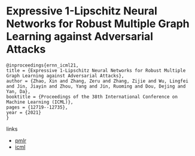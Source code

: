 # Expressive 1-Lipschitz Neural Networks for Robust Multiple Graph Learning against Adversarial Attacks

```
@inproceedings{ernn_icml21,
title = {Expressive 1-Lipschitz Neural Networks for Robust Multiple Graph Learning against Adversarial Attacks},
author = {Zhao, Xin and Zhang, Zeru and Zhang, Zijie and Wu, Lingfei and Jin, Jiayin and Zhou, Yang and Jin, Ruoming and Dou, Dejing and Yan, Da},
booktitle = {Proceedings of the 38th International Conference on Machine Learning (ICML)},
pages = {12719--12735},
year = {2021}
}
```

links
- [pmlr](http://proceedings.mlr.press/v139/zhao21e.html)
- [icml](https://icml.cc/Conferences/2021/ScheduleMultitrack?event=9794)
